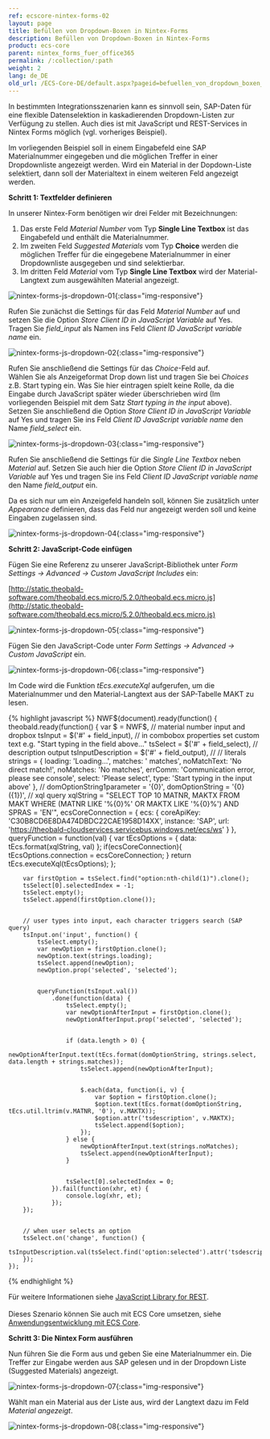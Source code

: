 ```yaml
---
ref: ecscore-nintex-forms-02
layout: page
title: Befüllen von Dropdown-Boxen in Nintex-Forms
description: Befüllen von Dropdown-Boxen in Nintex-Forms
product: ecs-core
parent: nintex_forms_fuer_office365
permalink: /:collection/:path
weight: 2
lang: de_DE
old_url: /ECS-Core-DE/default.aspx?pageid=befuellen_von_dropdown_boxen_in_nintex_forms
---
```


In bestimmten Integrationsszenarien kann es sinnvoll sein, SAP-Daten für eine flexible Datenselektion in kaskadierenden Dropdown-Listen zur Verfügung zu stellen. Auch dies ist mit JavaScript und REST-Services in Nintex Forms möglich (vgl. vorheriges Beispiel).

Im vorliegenden Beispiel soll in einem Eingabefeld eine SAP Materialnummer eingegeben und die möglichen Treffer in einer Dropdownliste angezeigt werden. Wird ein Material in der Dopdown-Liste selektiert, dann soll der Materialtext in einem weiteren Feld angezeigt werden. 

**Schritt 1: Textfelder definieren**

In unserer Nintex-Form benötigen wir drei Felder mit Bezeichnungen: 

1. Das erste Feld *Material Number* vom Typ **Single Line Textbox** ist das Eingabefeld und enthält die Materialnummer.
2. Im zweiten Feld *Suggested Materials* vom Typ **Choice** werden die möglichen Treffer für die eingegebene Materialnummer in einer Dropdownliste ausgegeben und sind selektierbar.
3. Im dritten Feld *Material* vom Typ **Single Line Textbox** wird der Material-Langtext zum ausgewählten Material angezeigt.

![nintex-forms-js-dropdown-01](/img/content/nintex-forms-js-dropdown-01.jpg){:class="img-responsive"}

Rufen Sie zunächst die Settings für das Feld *Material Number* auf und setzen Sie die Option *Store Client ID in JavaScript Variable* auf Yes. <br>
Tragen Sie *field_input* als Namen ins Feld *Client ID JavaScript variable name* ein.

![nintex-forms-js-dropdown-02](/img/content/nintex-forms-js-dropdown-02.jpg){:class="img-responsive"}

Rufen Sie anschließend die Settings für das *Choice*-Feld auf. <br>
Wählen Sie als Anzeigeformat Drop down list und tragen Sie bei *Choices* z.B. Start typing ein. Was Sie hier eintragen spielt keine Rolle, da die Eingabe durch JavaScript später wieder überschrieben wird (Im vorliegenden Beispiel mit dem Satz *Start typing in the input* above).  
Setzen Sie anschließend die Option *Store Client ID in JavaScript Variable* auf Yes und tragen Sie ins Feld *Client ID JavaScript variable name* den Name *field_select* ein.

![nintex-forms-js-dropdown-03](/img/content/nintex-forms-js-dropdown-03.jpg){:class="img-responsive"}

Rufen Sie anschließend die Settings für die *Single Line Textbox* neben *Material* auf. Setzen Sie auch hier die Option *Store Client ID in JavaScript Variable* auf Yes und tragen Sie ins Feld *Client ID JavaScript variable name* den Name *field_output* ein.   

Da es sich nur um ein Anzeigefeld handeln soll, können Sie zusätzlich unter *Appearance* definieren, dass das Feld nur angezeigt werden soll und keine Eingaben zugelassen sind.        

![nintex-forms-js-dropdown-04](/img/content/nintex-forms-js-dropdown-04.jpg){:class="img-responsive"}

**Schritt 2: JavaScript-Code einfügen**

Fügen Sie eine Referenz zu unserer JavaScript-Bibliothek unter *Form Settings -> Advanced -> Custom JavaScript Includes* ein:

[http://static.theobald-software.com/theobald.ecs.micro/5.2.0/theobald.ecs.micro.js](http://static.theobald-software.com/theobald.ecs.micro/5.2.0/theobald.ecs.micro.js)


![nintex-forms-js-dropdown-05](/img/content/nintex-forms-js-dropdown-05.jpg){:class="img-responsive"}

Fügen Sie den JavaScript-Code unter *Form Settings -> Advanced -> Custom JavaScript* ein.

![nintex-forms-js-dropdown-06](/img/content/nintex-forms-js-dropdown-06.jpg){:class="img-responsive"}

Im Code wird die Funktion *tEcs.executeXql* aufgerufen, um die Materialnummer und den Material-Langtext aus der SAP-Tabelle MAKT zu lesen.

{% highlight javascript %}
NWF$(document).ready(function() {
    theobald.ready(function() {
        var $ = NWF$,
            // material number input and dropbox
            tsInput = $('#' + field_input),
            // in combobox properties set custom text e.g. "Start typing in the field above..."
            tsSelect = $('#' + field_select),
            // description output
            tsInputDescription = $('#' + field_output),
            //
            // literals
            strings = {
                loading: 'Loading...',
                matches: ' matches',
                noMatchText: 'No direct match!',
                noMatches: 'No matches',
                errComm: 'Communication error, please see console',
                select: 'Please select',
                type: 'Start typing in the input above'
            },
            //
            domOptionString1parameter = '{0}',
            domOptionString = '{0} ({1})',
            // xql query
            xqlString = "SELECT TOP 10 MATNR, MAKTX FROM MAKT WHERE (MATNR LIKE '%{0}%' OR MAKTX LIKE '%{0}%') AND SPRAS = 'EN'",
            ecsCoreConnection = {
                ecs: {
                    coreApiKey: 'C30B8CD6E8DA474DBDC22CAE1958D14XX',
                    instance: 'SAP',
                    url: 'https://theobald-cloudservices.servicebus.windows.net/ecs/ws'
                }
            },
            queryFunction = function(val) {
                var tEcsOptions = {
                    data: tEcs.format(xqlString, val)
                };
                if(ecsCoreConnection){
                    tEcsOptions.connection = ecsCoreConnection;
                }
                return tEcs.executeXql(tEcsOptions);
            };
 
 
        var firstOption = tsSelect.find("option:nth-child(1)").clone();
        tsSelect[0].selectedIndex = -1;
        tsSelect.empty();
        tsSelect.append(firstOption.clone());
 
 
        // user types into input, each character triggers search (SAP query)
        tsInput.on('input', function() {
            tsSelect.empty();
            var newOption = firstOption.clone();
            newOption.text(strings.loading);
            tsSelect.append(newOption);
            newOption.prop('selected', 'selected');
 
 
            queryFunction(tsInput.val())
                .done(function(data) {
                    tsSelect.empty();
                    var newOptionAfterInput = firstOption.clone();
                    newOptionAfterInput.prop('selected', 'selected');
 
 
                    if (data.length > 0) {
                        newOptionAfterInput.text(tEcs.format(domOptionString, strings.select, data.length + strings.matches));
                        tsSelect.append(newOptionAfterInput);
 
 
                        $.each(data, function(i, v) {
                            var $option = firstOption.clone();
                            $option.text(tEcs.format(domOptionString, tEcs.util.ltrim(v.MATNR, '0'), v.MAKTX));
                            $option.attr('tsdescription', v.MAKTX);
                            tsSelect.append($option);
                        });
                    } else {
                        newOptionAfterInput.text(strings.noMatches);
                        tsSelect.append(newOptionAfterInput);
                    }
 
 
                    tsSelect[0].selectedIndex = 0;
                }).fail(function(xhr, et) {
                    console.log(xhr, et);
                });
        });
 
 
        // when user selects an option
        tsSelect.on('change', function() {
            tsInputDescription.val(tsSelect.find('option:selected').attr('tsdescription'));
        });
    });
{% endhighlight %}

Für weitere Informationen siehe [JavaScript Library for REST](../../ecs-de/ecs-runtime/ecs-webservices/javascript-bibliothek-fuer-rest).<br>  
Dieses Szenario können Sie auch mit ECS Core umsetzen, siehe [Anwendungsentwicklung mit ECS Core](../../anwendungsentwicklung-mit-ecs-core).

**Schritt 3: Die Nintex Form ausführen**

Nun führen Sie die Form aus und geben Sie eine Materialnummer ein. Die Treffer zur Eingabe werden aus SAP gelesen und in der Dropdown Liste (Suggested Materials) angezeigt.  


![nintex-forms-js-dropdown-07](/img/content/nintex-forms-js-dropdown-07.jpg){:class="img-responsive"}

Wählt man ein Material aus der Liste aus, wird der Langtext dazu im Feld *Material angezeigt*. 

![nintex-forms-js-dropdown-08](/img/content/nintex-forms-js-dropdown-08.jpg){:class="img-responsive"}
